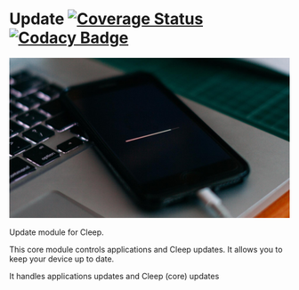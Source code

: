 # Update [![Coverage Status](https://coveralls.io/repos/github/tangb/cleepapp-update/badge.svg?branch=master)](https://coveralls.io/github/tangb/cleepapp-update?branch=master) [![Codacy Badge](https://app.codacy.com/project/badge/Grade/59cdca41e1984f83b035c639104c0d44)](https://www.codacy.com/gh/CleepDevice/cleepapp-update/dashboard?utm_source=github.com&amp;utm_medium=referral&amp;utm_content=CleepDevice/cleepapp-update&amp;utm_campaign=Badge_Grade)

![update](https://github.com/CleepDevice/cleepapp-update/raw/master/resources/update.jpg)

Update module for Cleep.

This core module controls applications and Cleep updates. It allows you to keep your device up to date.

It handles applications updates and Cleep (core) updates

